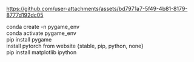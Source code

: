 https://github.com/user-attachments/assets/bd7971a7-5f49-4b81-8179-8777d192dc05

conda create -n pygame_env <br/>
conda activate pygame_env <br/>
pip install pygame <br/>
install pytorch from website {stable, pip, python, none} <br/>
pip install matplotlib ipython <br/>
